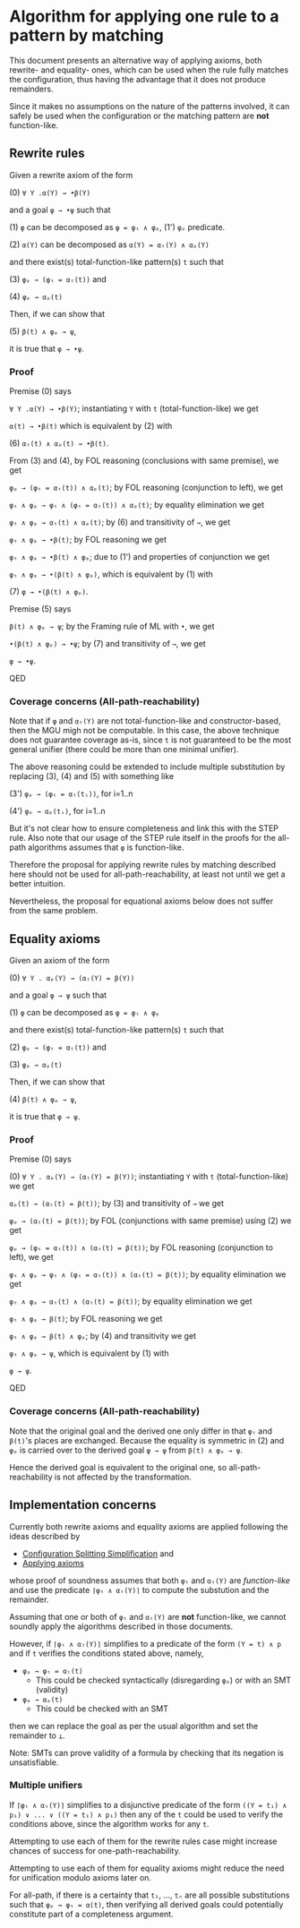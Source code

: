 Algorithm for applying one rule to a pattern by matching
========================================================

This document presents an alternative way of applying axioms,
both rewrite- and equality- ones, which can be used when
the rule fully matches the configuration, thus having the advantage
that it does not produce remainders.

Since it makes no assumptions on the nature of the patterns involved,
it can safely be used when the configuration or the matching pattern
are __not__ function-like.

Rewrite rules
-------------

Given a rewrite axiom of the form 

(0) `∀ Y .α(Y) → •β(Y)`

and a goal `φ → •ψ` such that 

(1) `φ` can be decomposed as `φ = φₜ ∧ φₚ`, (1') `φₚ` predicate.

(2) `α(Y)` can be decomposed as `α(Y) = αₜ(Y) ∧ αₚ(Y)`

and there exist(s) total-function-like pattern(s) `t` such that

(3) `φₚ → (φₜ = αₜ(t))` and

(4) `φₚ → αₚ(t)`

Then, if we can show that

(5) `β(t) ∧ φₚ → ψ`,

it is true that `φ → •ψ`.

### Proof


Premise (0) says

`∀ Y .α(Y) → •β(Y)`; instantiating `Y` with `t` (total-function-like) we get

`α(t) → •β(t)` which is equivalent by (2) with

(6) `αₜ(t) ∧ αₚ(t) → •β(t)`.

From (3) and (4), by FOL reasoning (conclusions with same premise), we get

`φₚ → (φₜ = αₜ(t)) ∧ αₚ(t)`; by FOL reasoning (conjunction to left), we get

`φₜ ∧ φₚ → φₜ ∧ (φₜ = αₜ(t)) ∧ αₚ(t)`; by equality elimination we get

`φₜ ∧ φₚ → αₜ(t) ∧ αₚ(t)`; by (6) and transitivity of `→`, we get

`φₜ ∧ φₚ → •β(t)`; by FOL reasoning we get

`φₜ ∧ φₚ → •β(t) ∧ φₚ`; due to (1') and properties of conjunction we get

`φₜ ∧ φₚ → •(β(t) ∧ φₚ)`, which is equivalent by (1) with

(7) `φ → •(β(t) ∧ φₚ)`.

Premise (5) says

`β(t) ∧ φₚ → ψ`; by the Framing rule of ML with `•`, we get

`•(β(t) ∧ φₚ) → •ψ`; by (7) and transitivity of `→`, we get

`φ → •ψ`.

QED

### Coverage concerns (All-path-reachability)

Note that if `φ` and `αₜ(Y)` are not total-function-like and constructor-based,
then the MGU migh not be computable.
In this case,  the above technique does not guarantee coverage as-is,
since `t` is not guaranteed to be the most general unifier
(there could be more than one minimal unifier).

The above reasoning could be extended to include multiple
substitution by replacing (3), (4) and (5) with something like

(3') `φₚ → (φₜ = αₜ(tᵢ))`, for i=1..n

(4') `φₚ → αₚ(tᵢ)`, for i=1..n

But it's not clear how to ensure completeness and link this
with the STEP rule. Also note that our usage of the STEP rule itself
in the proofs for the all-path algorithms assumes that `φ` is function-like.

Therefore the proposal for applying rewrite rules by matching described here
should not be used for all-path-reachability, at least not until we get a
better intuition.

Nevertheless, the proposal for equational axioms below does not suffer from the
same problem.

Equality axioms
---------------

Given an axiom of the form 

(0) `∀ Y . αₚ(Y) → (αₜ(Y) = β(Y))`

and a goal `φ → ψ` such that 

(1) `φ` can be decomposed as `φ = φₜ ∧ φₚ`

and there exist(s) total-function-like pattern(s) `t` such that

(2) `φₚ → (φₜ = αₜ(t))` and

(3) `φₚ → αₚ(t)`

Then, if we can show that

(4) `β(t) ∧ φₚ → ψ`,

it is true that `φ → ψ`.

### Proof

Premise (0) says

(0) `∀ Y . αₚ(Y) → (αₜ(Y) = β(Y))`; instantiating `Y` with `t` (total-function-like) we get

`αₚ(t) → (αₜ(t) = β(t))`; by (3) and transitivity of `→` we get

`φₚ → (αₜ(t) = β(t))`; by FOL (conjunctions with same premise) using (2) we get

`φₚ → (φₜ = αₜ(t)) ∧ (αₜ(t) = β(t))`; by FOL reasoning (conjunction to left), we get

`φₜ ∧ φₚ → φₜ ∧ (φₜ = αₜ(t)) ∧ (αₜ(t) = β(t))`; by equality elimination we get

`φₜ ∧ φₚ → αₜ(t) ∧ (αₜ(t) = β(t))`; by equality elimination we get

`φₜ ∧ φₚ → β(t)`; by FOL reasoning we get

`φₜ ∧ φₚ → β(t) ∧ φₚ`; by (4) and transitivity we get

`φₜ ∧ φₚ → ψ`, which is equivalent by (1) with

`φ → ψ`.

QED

### Coverage concerns (All-path-reachability)

Note that the original goal and the derived one only
differ in that `φₜ` and `β(t)`'s places are exchanged.
Because the equality is symmetric in (2) and `φₚ` is carried over to the
derived goal `φ → ψ` from `β(t) ∧ φₚ → ψ`.

Hence the derived goal is equivalent to the original one, so
all-path-reachability is not affected by the transformation.

Implementation concerns
-----------------------

Currently both rewrite axioms and equality axioms are applied following the ideas
described by 

- [Configuration Splitting Simplification](2018-11-08-Configuration-Splitting-Simplification.md)
  and
- [Applying axioms](2018-11-08-Applying-Axioms.md)

whose proof of soundness assumes that both `φₜ` and `αₜ(Y)` are _function-like_
and use the predicate `⌈φₜ ∧ αₜ(Y)⌉` to compute the substution and the remainder.

Assuming that one or both of `φₜ` and `αₜ(Y)` are __not__ function-like,
we cannot soundly apply the algorithms described in those documents.

However,  if `⌈φₜ ∧ αₜ(Y)⌉` simplifies to a predicate of the form `(Y = t) ∧ p`
and if `t` verifies the conditions stated above, namely,

- `φₚ → φₜ = αₜ(t)`
  * This could be checked syntactically (disregarding `φₚ`) or with an SMT (validity)
- `φₚ → αₚ(t)`
  * This could be checked with an SMT

then we can replace the goal as per the usual algorithm
and set the remainder to `⊥`.

Note: SMTs can prove validity of a formula by checking that its negation is
unsatisfiable.

### Multiple unifiers

If `⌈φₜ ∧ αₜ(Y)⌉` simplifies to a disjunctive predicate of the form
`((Y = t₁) ∧ p₁) ∨ ... ∨ ((Y = t₁) ∧ p₁)` then any of the `t` could be used to
verify the conditions above, since the algorithm works for any `t`.

Attempting to use each of them for the rewrite rules case
might increase chances of success for one-path-reachability.

Attempting to use each of them for equality axioms 
might reduce the need for unification modulo axioms later on.

For all-path, if there is a certainty that `t₁`, ..., `tₙ` are all possible 
substitutions such that `φₚ → φₜ = α(t)`, then verifying all derived goals 
could potentially constitute part of a completeness argument.

